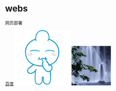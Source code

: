 # webs
网页部署

[百度](http://www.baidu.com)
![头像1](http://github.com/ahboa/webs/blob/master/imgs/0.gif)
![头像2](http://github.com/ahboa/webs/blob/master/imgs/1.JPG)
